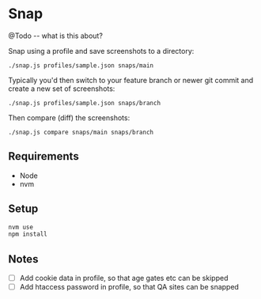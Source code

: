 # Snap

@Todo -- what is this about?

Snap using a profile and save screenshots to a directory:

```
./snap.js profiles/sample.json snaps/main
```

Typically you'd then switch to your feature branch or newer git commit and create a new set of screenshots:

```
./snap.js profiles/sample.json snaps/branch
```

Then compare (diff) the screenshots:

```
./snap.js compare snaps/main snaps/branch
```


## Requirements

- Node
- nvm


## Setup

```bash
nvm use
npm install
```

## Notes

- [ ] Add cookie data in profile, so that age gates etc can be skipped
- [ ] Add htaccess password in profile, so that QA sites can be snapped
